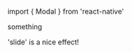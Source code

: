 import { Modal } from 'react-native'

<Modal visle={someProp} animationType="slide">
  something
</Modal>

'slide' is a nice effect!